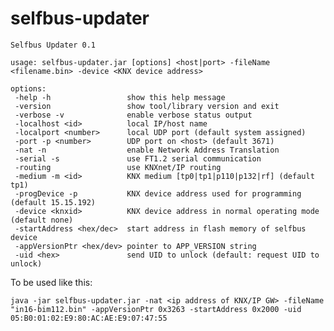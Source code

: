 # selfbus-updater

	Selfbus Updater 0.1

	usage: selfbus-updater.jar [options] <host|port> -fileName <filename.bin> -device <KNX device address>

	options:
	 -help -h                 show this help message
	 -version                 show tool/library version and exit
	 -verbose -v              enable verbose status output
	 -localhost <id>          local IP/host name
	 -localport <number>      local UDP port (default system assigned)
	 -port -p <number>        UDP port on <host> (default 3671)
	 -nat -n                  enable Network Address Translation
	 -serial -s               use FT1.2 serial communication
	 -routing                 use KNXnet/IP routing
	 -medium -m <id>          KNX medium [tp0|tp1|p110|p132|rf] (default tp1)
	 -progDevice -p           KNX device address used for programming (default 15.15.192)
	 -device <knxid>          KNX device address in normal operating mode (default none)
	 -startAddress <hex/dec>  start address in flash memory of selfbus device
	 -appVersionPtr <hex/dev> pointer to APP_VERSION string
	 -uid <hex>               send UID to unlock (default: request UID to unlock)


To be used like this:


	java -jar selfbus-updater.jar -nat <ip address of KNX/IP GW> -fileName "in16-bim112.bin" -appVersionPtr 0x3263 -startAddress 0x2000 -uid 05:B0:01:02:E9:80:AC:AE:E9:07:47:55
